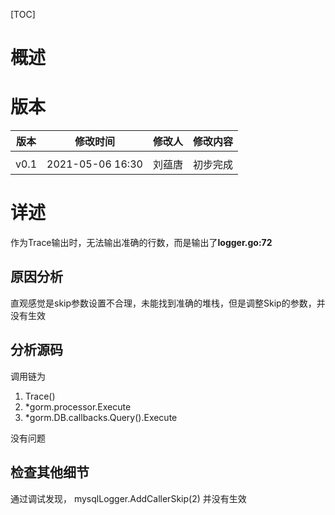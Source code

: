 [TOC]

# 概述

# 版本
|   版本  |   修改时间    |   修改人 |   修改内容 |
| --- | --- | --- | --- |
|   |    |  |   |
|   v0.1  |   2021-05-06 16:30 |  刘蕴唐    |   初步完成|

# 详述

作为Trace输出时，无法输出准确的行数，而是输出了**logger.go:72**


## 原因分析

直观感觉是skip参数设置不合理，未能找到准确的堆栈，但是调整Skip的参数，并没有生效



## 分析源码

调用链为

1. Trace()
2. *gorm.processor.Execute
3. *gorm.DB.callbacks.Query().Execute

没有问题

## 检查其他细节

通过调试发现， mysqlLogger.AddCallerSkip(2) 并没有生效